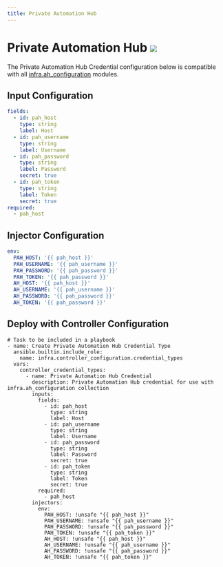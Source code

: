 ```yaml
---
title: Private Automation Hub
---
```

# Private Automation Hub <img src="/icons/ansible.png" class="title-icon"> 

The Private Automation Hub Credential configuration below is compatible with all [infra.ah_configuration](https://galaxy.ansible.com/ui/repo/published/infra/ah_configuration/) modules.

## Input Configuration
```yaml
fields:
  - id: pah_host
    type: string
    label: Host
  - id: pah_username
    type: string
    label: Username
  - id: pah_password
    type: string
    label: Password
    secret: true
  - id: pah_token
    type: string
    label: Token
    secret: true
required:
  - pah_host
```

## Injector Configuration
```yaml
env:
  PAH_HOST: '{{ pah_host }}'
  PAH_USERNAME: '{{ pah_username }}'
  PAH_PASSWORD: '{{ pah_password }}'
  PAH_TOKEN: '{{ pah_password }}'
  AH_HOST: '{{ pah_host }}'
  AH_USERNAME: '{{ pah_username }}'
  AH_PASSWORD: '{{ pah_password }}'
  AH_TOKEN: '{{ pah_password }}'
```

## Deploy with Controller Configuration

```
# Task to be included in a playbook
- name: Create Private Automation Hub Credential Type
  ansible.builtin.include_role:
    name: infra.controller_configuration.credential_types
  vars:
    controller_credential_types:
      - name: Private Automation Hub Credential
        description: Private Automation Hub credential for use with infra.ah_configuration collection
        inputs:
          fields:
            - id: pah_host
              type: string
              label: Host
            - id: pah_username
              type: string
              label: Username
            - id: pah_password
              type: string
              label: Password
              secret: true
            - id: pah_token
              type: string
              label: Token
              secret: true
          required:
            - pah_host
        injectors:
          env:
            PAH_HOST: !unsafe "{{ pah_host }}"
            PAH_USERNAME: !unsafe "{{ pah_username }}"
            PAH_PASSWORD: !unsafe "{{ pah_password }}"
            PAH_TOKEN: !unsafe "{{ pah_token }}"
            AH_HOST: !unsafe "{{ pah_host }}"
            AH_USERNAME: !unsafe "{{ pah_username }}"
            AH_PASSWORD: !unsafe "{{ pah_password }}"
            AH_TOKEN: !unsafe "{{ pah_token }}"
```